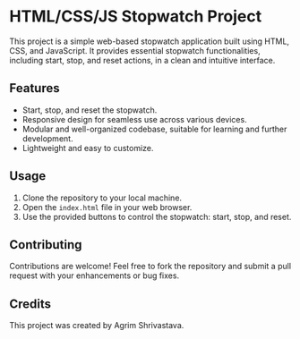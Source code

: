 # HTML/CSS/JS Stopwatch Project

This project is a simple web-based stopwatch application built using HTML, CSS, and JavaScript. It provides essential stopwatch functionalities, including start, stop, and reset actions, in a clean and intuitive interface.

## Features

- Start, stop, and reset the stopwatch.
- Responsive design for seamless use across various devices.
- Modular and well-organized codebase, suitable for learning and further development.
- Lightweight and easy to customize.

## Usage

1. Clone the repository to your local machine.
2. Open the `index.html` file in your web browser.
3. Use the provided buttons to control the stopwatch: start, stop, and reset.

## Contributing

Contributions are welcome! Feel free to fork the repository and submit a pull request with your enhancements or bug fixes.

## Credits

This project was created by Agrim Shrivastava.
